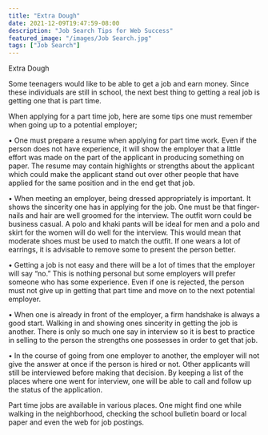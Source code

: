 ```yaml
---
title: "Extra Dough"
date: 2021-12-09T19:47:59-08:00
description: "Job Search Tips for Web Success"
featured_image: "/images/Job Search.jpg"
tags: ["Job Search"]
---
```


Extra Dough


Some teenagers would like to be able to get a job and earn money.  Since these individuals are still in school, the next best thing to getting a real job is getting one that is part time.

When applying for a part time job, here are some tips one must remember when going up to a potential employer;

•	One must prepare a resume when applying for part time work. Even if the person does not have experience, it will show the employer that a little effort was made on the part of the applicant in producing something on paper. The resume may contain highlights or strengths about the applicant which could make the applicant stand out over other people that have applied for the same position and in the end get that job.

•	When meeting an employer, being dressed appropriately is important. It shows the sincerity one has in applying for the job. One must be that finger-nails and hair are well groomed for the interview. The outfit worn could be business casual. A polo and khaki pants will be ideal for men and a polo and skirt for the women will do well for the interview. This would mean that moderate shoes must be used to match the outfit. If one wears a lot of earrings, it is advisable to remove some to present the person better.  

•	Getting a job is not easy and there will be a lot of times that the employer will say “no.” This is nothing personal but some employers will prefer someone who has some experience. Even if one is rejected, the person must not give up in getting that part time and move on to the next potential employer. 

•	When one is already in front of the employer, a firm handshake is always a good start. Walking in and showing ones sincerity in getting the job is another. There is only so much one say in interview so it is best to practice in selling to the person the strengths one possesses in order to get that job.

•	In the course of going from one employer to another, the employer will not give the answer at once if the person is hired or not. Other applicants will still be interviewed before making that decision. By keeping a list of the places where one went for interview, one will be able to call and follow up the status of the application.
 
Part time jobs are available in various places. One might find one while walking in the neighborhood, checking the school bulletin board or local paper and even the web for job postings.

